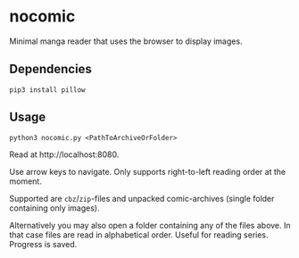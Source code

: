 # nocomic

Minimal manga reader that uses the browser to display images.

## Dependencies
```
pip3 install pillow
```

## Usage
```
python3 nocomic.py <PathToArchiveOrFolder>
```

Read at http://localhost:8080.

Use arrow keys to navigate. Only supports right-to-left reading order at the moment.

Supported are `cbz`/`zip`-files and unpacked comic-archives (single folder containing only images).

Alternatively you may also open a folder containing any of the files above. In that case files are read in alphabetical order. Useful for reading series. Progress is saved.
